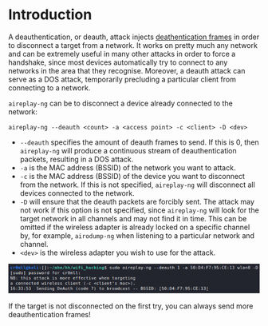 # Introduction
A deauthentication, or deauth, attack injects [deathentication frames](../../Networking/Protocols/WLAN%20(IEEE%20802.11)/Management%20Frames/Authentication%20Frames.md#deauthentication-frame) in order to disconnect a target from a network. It works on pretty much any network and can be extremely useful in many other attacks in order to force a handshake, since most devices automatically try to connect to any networks in the area that they recognise. Moreover, a deauth attack can serve as a DOS attack, temporarily precluding a particular client from connecting to a network.

`aireplay-ng` can be to disconnect a device already connected to the network:

```
aireplay-ng --deauth <count> -a <access point> -c <client> -D <dev>
```

- `--deauth` specifies the amount of deauth frames to send. If this is 0, then `aireplay-ng` will produce a continuous stream of deauthentication packets, resulting in a DOS attack.
- `-a` is the MAC address (BSSID) of the network you want to attack.
- `-c` is the MAC address (BSSID) of the device you want to disconnect from the network. If this is not specified, `aireplay-ng` will disconnect all devices connected to the network.
- `-D` will ensure that the deauth packets are forcibly sent. The attack may not work if this option is not specified, since `aireplay-ng` will look for the target network in all channels and may not find it in time. This can be omitted if the wireless adapter is already locked on a specific channel by, for example, `airodump-ng` when listening to a particular network and channel. 
- `<dev>` is the wireless adapter you wish to use for the attack.

![](Resources/Images/WIFI_aireplay_deauth.png)

If the target is not disconnected on the first try, you can always send more deauthentication frames!